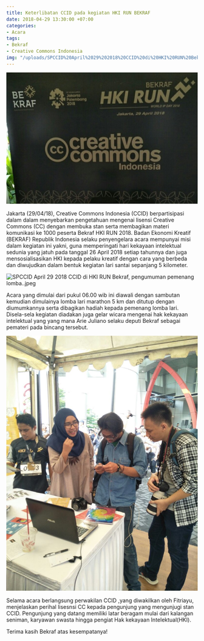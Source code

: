 ```yaml
---
title: Keterlibatan CCID pada kegiatan HKI RUN BEKRAF
date: 2018-04-29 13:30:00 +07:00
categories:
- Acara
tags:
- Bekraf
- Creative Commons Indonesia
img: "/uploads/SPCCID%20April%2029%202018%20CCID%20di%20HKI%20RUN%20Bekraf%20(2).jpeg"
---
```


![SPCCID April 29 2018 CCID di HKI RUN Bekraf (2).jpeg](/uploads/SPCCID%20April%2029%202018%20CCID%20di%20HKI%20RUN%20Bekraf%20(2).jpeg)

Jakarta (29/04/18), Creative Commons Indonesia (CCID) berpartisipasi dalam dalam menyebarkan pengetahuan mengenai lisensi Creative Commons (CC) dengan membuka stan serta membagikan materi komunikasi ke 1000 peserta Bekraf HKI RUN 2018. Badan Ekonomi Kreatif (BEKRAF) Republik Indonesia selaku penyengelara acara mempunyai misi dalam kegiatan ini yakni, guna memperingati hari kekayaan intelektual sedunia yang jatuh pada tanggal 26 April 2018 setiap tahunnya dan juga mensosialisasikan HKI kepada pelaku kreatif dengan cara yang berbeda dan diwujudkan dalam bentuk kegiatan lari santai sepanjang 5 kilometer. 

![SPCCID April 29 2018 CCID di HKI RUN Bekraf, pengumuman pemenang lomba..jpeg](/uploads/SPCCID%20April%2029%202018%20CCID%20di%20HKI%20RUN%20Bekraf,%20pengumuman%20pemenang%20lomba..jpeg)

Acara yang dimulai dari pukul 06.00 wib ini diawali dengan sambutan kemudian dimulainya lomba lari marathon 5 km dan ditutup dengan diumumkannya serta dibagikan hadiah kepada pemenang lomba lari. Disela-sela kegiatan diadakan juga gelar wicara mengenai hak kekayaan intelektual yang yang mana Arie Juliano selaku deputi Bekraf sebagai pemateri pada bincang tersebut. 

![SPCCID April 29 2018 CCID di HKI RUN Bekraf.jpeg](/uploads/SPCCID%20April%2029%202018%20CCID%20di%20HKI%20RUN%20Bekraf.jpeg)

Selama acara berlangsung perwakilan CCID ,yang diwakilkan oleh Fitriayu, menjelaskan perihal lisesnsi CC kepada pengunjung yang mengunjugi stan CCID. Pengunjung yang datang memiliki latar beragam mulai dari kalangan seniman, karyawan swasta hingga pengiat Hak kekayaan Intelektual(HKI). 

Terima kasih Bekraf atas kesempatanya!

